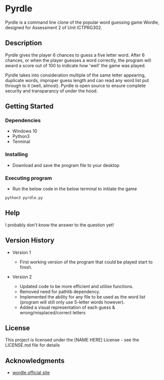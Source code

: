 # Pyrdle

Pyrdle is a command line clone of the popular word guessing game Wordle, designed for Assessment 2 of Unit ICTPRG302.

## Description

Pyrdle gives the player 6 chances to guess a five letter word. After 6 chances, or when the player guesses a word correctly, the program will award a score out of 100 to indicate how 'well' the game was played.

Pyrdle takes into consideration multiple of the same letter appearing, duplicate words, improper guess length and can read any word list put through to it (well, almost).
Pyrdle is open source to ensure complete security and transparancy of under the hood.

## Getting Started

### Dependencies

* Windows 10
* Python3 
* Terminal

### Installing

* Download and save the program file to your desktop

### Executing program

* Run the below code in the below terminal to intiiate the game
```
python3 pyrdle.py
```

## Help

I probably don't know the answer to the question yet!

## Version History

* Version 1
    * First working version of the program that could be played start to finish.

* Version 2
    * Updated code to be more efficient and utilise functions.
    * Removed need for pathlib dependency.
    * Implemented the ability for any file to be used as the word list (program will still only use 5-letter words however).
    * Added a visual representation of each guess & wrong/misplaced/correct letters

## License

This project is licensed under the [NAME HERE] License - see the LICENSE.md file for details

## Acknowledgments

* [wordle official site](https://www.nytimes.com/games/wordle/index.html)
